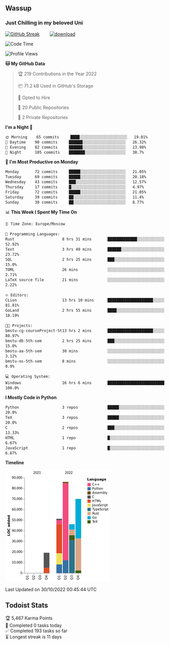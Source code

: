 ## Wassup 
### Just Chilling in my beloved Uni 

<!--
-->

[![GitHub Streak](http://github-readme-streak-stats.herokuapp.com?user=archeoss&theme=shades-of-purple&hide_border=true&date_format=j%20M%5B%20Y%5D)](https://git.io/streak-stats)&nbsp;&nbsp;&nbsp;&nbsp;&nbsp;&nbsp;&nbsp;&nbsp;[![download](https://user-images.githubusercontent.com/68448737/147796309-d8b65b1d-4dde-40d9-b03a-2b42aaa6cd43.jpeg)
](http://bmstu.ru/)

<!--START_SECTION:waka-->
![Code Time](http://img.shields.io/badge/Code%20Time-654%20hrs%2044%20mins-blue)

![Profile Views](http://img.shields.io/badge/Profile%20Views-1-blue)

**🐱 My GitHub Data** 

> 🏆 219 Contributions in the Year 2022
 > 
> 📦 71.2 kB Used in GitHub's Storage 
 > 
> 💼 Opted to Hire
 > 
> 📜 20 Public Repositories 
 > 
> 🔑 2 Private Repositories  
 > 
**I'm a Night 🦉** 

```text
🌞 Morning    65 commits     ████░░░░░░░░░░░░░░░░░░░░░   19.01% 
🌆 Daytime    90 commits     ██████░░░░░░░░░░░░░░░░░░░   26.32% 
🌃 Evening    82 commits     ██████░░░░░░░░░░░░░░░░░░░   23.98% 
🌙 Night      105 commits    ███████░░░░░░░░░░░░░░░░░░   30.7%

```
📅 **I'm Most Productive on Monday** 

```text
Monday       72 commits     █████░░░░░░░░░░░░░░░░░░░░   21.05% 
Tuesday      69 commits     █████░░░░░░░░░░░░░░░░░░░░   20.18% 
Wednesday    43 commits     ███░░░░░░░░░░░░░░░░░░░░░░   12.57% 
Thursday     17 commits     █░░░░░░░░░░░░░░░░░░░░░░░░   4.97% 
Friday       72 commits     █████░░░░░░░░░░░░░░░░░░░░   21.05% 
Saturday     39 commits     ██░░░░░░░░░░░░░░░░░░░░░░░   11.4% 
Sunday       30 commits     ██░░░░░░░░░░░░░░░░░░░░░░░   8.77%

```


📊 **This Week I Spent My Time On** 

```text
⌚︎ Time Zone: Europe/Moscow

💬 Programming Languages: 
Rust                     8 hrs 31 mins       █████████████░░░░░░░░░░░░   52.92% 
Text                     3 hrs 49 mins       ██████░░░░░░░░░░░░░░░░░░░   23.72% 
SQL                      2 hrs 25 mins       ███░░░░░░░░░░░░░░░░░░░░░░   15.0% 
TOML                     26 mins             ░░░░░░░░░░░░░░░░░░░░░░░░░   2.71% 
LaTeX source file        21 mins             ░░░░░░░░░░░░░░░░░░░░░░░░░   2.22%

🔥 Editors: 
CLion                    13 hrs 10 mins      ████████████████████░░░░░   81.81% 
GoLand                   2 hrs 55 mins       ████░░░░░░░░░░░░░░░░░░░░░   18.19%

🐱‍💻 Projects: 
bmstu-cg-courseProject-5t13 hrs 2 mins       ████████████████████░░░░░   80.97% 
bmstu-db-5th-sem         2 hrs 25 mins       ███░░░░░░░░░░░░░░░░░░░░░░   15.0% 
bmstu-aa-5th-sem         30 mins             ░░░░░░░░░░░░░░░░░░░░░░░░░   3.12% 
bmstu-os-5th-sem         8 mins              ░░░░░░░░░░░░░░░░░░░░░░░░░   0.9%

💻 Operating System: 
Windows                  16 hrs 6 mins       █████████████████████████   100.0%

```

**I Mostly Code in Python** 

```text
Python                   3 repos             █████░░░░░░░░░░░░░░░░░░░░   20.0% 
TeX                      3 repos             █████░░░░░░░░░░░░░░░░░░░░   20.0% 
C                        2 repos             ███░░░░░░░░░░░░░░░░░░░░░░   13.33% 
HTML                     1 repo              █░░░░░░░░░░░░░░░░░░░░░░░░   6.67% 
JavaScript               1 repo              █░░░░░░░░░░░░░░░░░░░░░░░░   6.67%

```


**Timeline**

![Chart not found](https://raw.githubusercontent.com/archeoss/archeoss/master/charts/bar_graph.png) 


 Last Updated on 30/10/2022 00:45:44 UTC
<!--END_SECTION:waka-->

## Todoist Stats

<!-- TODO-IST:START -->
🏆  5,467 Karma Points           
🌸  Completed 0 tasks today           
✅  Completed 193 tasks so far           
⏳  Longest streak is 11 days
<!-- TODO-IST:END -->
